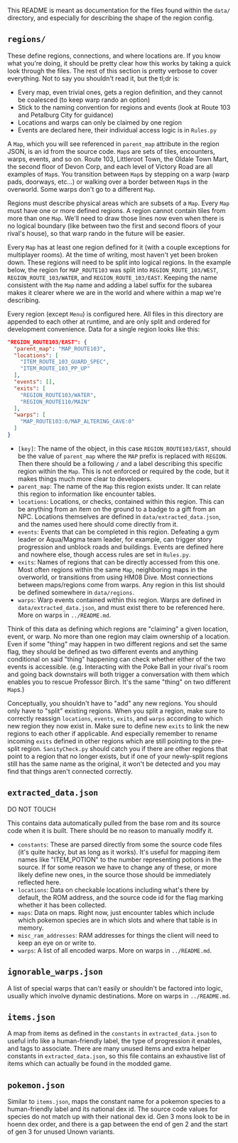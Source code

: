 This README is meant as documentation for the files found within the `data/` directory, and especially for describing the shape of the region config.

## `regions/`

These define regions, connections, and where locations are. If you know what you're doing, it should be pretty clear how this works by taking a quick look through the files. The rest of this section is pretty verbose to cover everything. Not to say you shouldn't read it, but the tl;dr is:
- Every map, even trivial ones, gets a region definition, and they cannot be coalesced (to keep warp rando an option)
- Stick to the naming convention for regions and events (look at Route 103 and Petalburg City for guidance)
- Locations and warps can only be claimed by one region
- Events are declared here, their individual access logic is in `Rules.py`

A `Map`, which you will see referenced in `parent_map` attribute in the region JSON, is an id from the source code. `Map`s are sets of tiles, encounters, warps, events, and so on. Route 103, Littleroot Town, the Oldale Town Mart, the second floor of Devon Corp, and each level of Victory Road are all examples of `Map`s. You transition between `Map`s by stepping on a warp (warp pads, doorways, etc...) or walking over a border between `Map`s in the overworld. Some warps don't go to a different `Map`.

Regions must describe physical areas which are subsets of a `Map`. Every `Map` must have one or more defined regions. A region cannot contain tiles from more than one `Map`. We'll need to draw those lines now even when there is no logical boundary (like between two the first and second floors of your rival's house), so that warp rando in the future will be easier.

Every `Map` has at least one region defined for it (with a couple exceptions for multiplayer rooms). At the time of writing, most haven't yet been broken down. These regions will need to be split into logical regions. In the example below, the region for `MAP_ROUTE103` was split into `REGION_ROUTE_103/WEST`, `REGION_ROUTE_103/WATER`, and `REGION_ROUTE_103/EAST`. Keeping the name consistent with the `Map` name and adding a label suffix for the subarea makes it clearer where we are in the world and where within a map we're describing.

Every region (except `Menu`) is configured here. All files in this directory are appended to each other at runtime, and are only split and ordered for development convenience. Data for a single region looks like this:

```json
"REGION_ROUTE103/EAST": {
  "parent_map": "MAP_ROUTE103",
  "locations": [
    "ITEM_ROUTE_103_GUARD_SPEC",
    "ITEM_ROUTE_103_PP_UP"
  ],
  "events": [],
  "exits": [
    "REGION_ROUTE103/WATER",
    "REGION_ROUTE110/MAIN"
  ],
  "warps": [
    "MAP_ROUTE103:0/MAP_ALTERING_CAVE:0"
  ]
}
```

- `[key]`: The name of the object, in this case `REGION_ROUTE103/EAST`, should be the value of `parent_map` where the `MAP` prefix is replaced with `REGION`. Then there should be a following `/` and a label describing this specific region within the `Map`. This is not enforced or required by the code, but it makes things much more clear to developers.
- `parent_map`: The name of the `Map` this region exists under. It can relate this region to information like encounter tables.
- `locations`: Locations, or checks, contained within this region. This can be anything from an item on the ground to a badge to a gift from an NPC. Locations themselves are defined in `data/extracted_data.json`, and the names used here should come directly from it.
- `events`: Events that can be completed in this region. Defeating a gym leader or Aqua/Magma team leader, for example, can trigger story progression and unblock roads and buildings. Events are defined here and nowhere else, though access rules are set in `Rules.py`.
- `exits`: Names of regions that can be directly accessed from this one. Most often regions within the same `Map`, neighboring maps in the overworld, or transitions from using HM08 Dive. Most connections between maps/regions come from warps. Any region in this list should be defined somewhere in `data/regions`.
- `warps`: Warp events contained within this region. Warps are defined in `data/extracted_data.json`, and must exist there to be referenced here. More on warps in `../README.md`.

Think of this data as defining which regions are "claiming" a given location, event, or warp. No more than one region may claim ownership of a location. Even if some "thing" may happen in two different regions and set the same flag, they should be defined as two different events and anything conditional on said "thing" happening can check whether either of the two events is accessible. (e.g. Interacting with the Poke Ball in your rival's room and going back downstairs will both trigger a conversation with them which enables you to rescue Professor Birch. It's the same "thing" on two different `Map`s.)

Conceptually, you shouldn't have to "add" any new regions. You should only have to "split" existing regions. When you split a region, make sure to correctly reassign `locations`, `events`, `exits`, and `warps` according to which new region they now exist in. Make sure to define new `exits` to link the new regions to each other if applicable. And especially remember to rename incoming `exits` defined in other regions which are still pointing to the pre-split region. `SanityCheck.py` should catch you if there are other regions that point to a region that no longer exists, but if one of your newly-split regions still has the same name as the original, it won't be detected and you may find that things aren't connected correctly.

## `extracted_data.json`

DO NOT TOUCH

This contains data automatically pulled from the base rom and its source code when it is built. There should be no reason to manually modify it.

- `constants`: These are parsed directly from some the source code files (it's quite hacky, but as long as it works). It's useful for mapping item names like "ITEM_POTION" to the number representing potions in the source. If for some reason we have to change any of these, or more likely define new ones, in the source those should be immediately reflected here.
- `locations`: Data on checkable locations including what's there by default, the ROM address, and the source code id for the flag marking whether it has been collected.
- `maps`: Data on maps. Right now, just encounter tables which include which pokemon species are in which slots and where that table is in memory.
- `misc_ram_addresses`: RAM addresses for things the client will need to keep an eye on or write to.
- `warps`: A list of all encoded warps. More on warps in `../README.md`.

## `ignorable_warps.json`

A list of special warps that can't easily or shouldn't be factored into logic, usually which involve dynamic destinations. More on warps in `../README.md`.

## `items.json`

A map from items as defined in the `constants` in `extracted_data.json` to useful info like a human-friendly label, the type of progression it enables, and tags to associate. There are many unused items and extra helper constants in `extracted_data.json`, so this file contains an exhaustive list of items which can actually be found in the modded game.

## `pokemon.json`

Similar to `items.json`, maps the constant name for a pokemon species to a human-friendly label and its national dex id. The source code values for species do not match up with their national dex id. Gen 3 mons look to be in hoenn dex order, and there is a gap between the end of gen 2 and the start of gen 3 for unused Unown variants.
